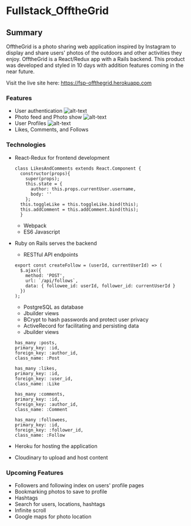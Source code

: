 # Fullstack_OfftheGrid

## Summary


OfftheGrid is a photo sharing web application inspired by Instagram to display and share users' photos of the outdoors and other activities they enjoy. OfftheGrid is a React/Redux app with a Rails backend. This product was developed and styled in 10 days with addition features coming in the near future.

Visit the live site here: https://fsp-offthegrid.herokuapp.com


### Features
* User authentication
![alt-text](http://res.cloudinary.com/dqhhpt0sj/image/upload/v1512172417/Screen_Shot_2017-12-01_at_3.49.37_PM_x1xkmf.png)
* Photo feed and Photo show
![alt-text](http://res.cloudinary.com/dqhhpt0sj/image/upload/v1512172417/Screen_Shot_2017-12-01_at_3.50.44_PM_lydshp.png)
* User Profiles
![alt-text](http://res.cloudinary.com/dqhhpt0sj/image/upload/v1512172417/Screen_Shot_2017-12-01_at_3.51.05_PM_fikehk.png)
* Likes, Comments, and Follows


### Technologies


* React-Redux for frontend development
    ```
    class LikesAndComments extends React.Component {
      constructor(props){
        super(props);
        this.state = {
          author: this.props.currentUser.username,
          body: ''
        };
      this.toggleLike = this.toggleLike.bind(this);
      this.addComment = this.addComment.bind(this);
      }
    ```
    * Webpack
    * ES6 Javascript

* Ruby on Rails serves the backend
    * RESTful API endpoints
    ```
    export const createFollow = (userId, currentUserId) => (
      $.ajax({
        method: 'POST',
        url: `/api/follows`,
        data: { followee_id: userId, follower_id: currentUserId }
      })
    );
    ```
    * PostgreSQL as database
    * Jbuilder views
    * BCrypt to hash passwords and protect user privacy
    * ActiveRecord for facilitating and persisting data
    * Jbuilder views
    ```
    has_many :posts,
    primary_key: :id,
    foreign_key: :author_id,
    class_name: :Post

    has_many :likes,
    primary_key: :id,
    foreign_key: :user_id,
    class_name: :Like

    has_many :comments,
    primary_key: :id,
    foreign_key: :author_id,
    class_name: :Comment

    has_many :followees,
    primary_key: :id,
    foreign_key: :follower_id,
    class_name: :Follow

    ```
* Heroku for hosting the application
* Cloudinary to upload and host content


### Upcoming Features


* Followers and following index on users' profile pages
* Bookmarking photos to save to profile
* Hashtags
* Search for users, locations, hashtags
* Infinite scroll
* Google maps for photo location
